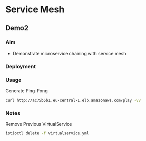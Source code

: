 # Service Mesh

## Demo2

### Aim

- Demonstrate microservice chaining with service mesh

### Deployment

### Usage

Generate Ping-Pong

```sh
curl http://ac75b5b1.eu-central-1.elb.amazonaws.com/play -vv
```

### Notes

Remove Previous VirtualService

```sh
istioctl delete -f virtualservice.yml
```

